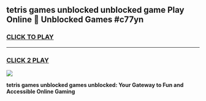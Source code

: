 
## tetris games unblocked unblocked game Play Online 👋 Unblocked Games #c77yn
<h3>
<a href="https://premium.freeplayer.one?title=tetris_games_unblocked&ref=21F">CLICK TO PLAY</a></h3>
<hr>

<h3>
<a href="https://premium.freeplayer.one?title=tetris_games_unblocked&ref=21F">CLICK 2 PLAY</a>
  
</h3>

<a href="https://premium.freeplayer.one?title=tetris_games_unblocked&ref=21F/"><img src="https://clearcache.store/games.png"></a>


**tetris games unblocked games unblocked: Your Gateway to Fun and Accessible Online Gaming**
